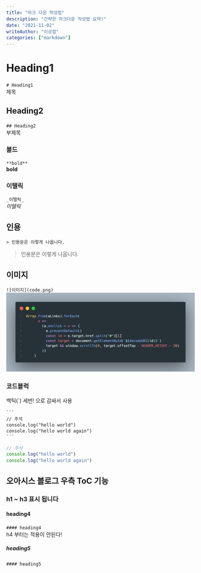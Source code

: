 ```yaml
---
title: "마크 다운 작성법"
description: "간략한 마크다운 작성법 요약!"
date: "2021-11-02"
writeAuthor: "이상엽"
categories: ["markdown"]
---
```


# Heading1

`# Heading1`  
제목

## Heading2

`## Heading2`  
부제목

### 볼드

`**bold**`  
**bold**

### 이탤릭

`_이탤릭_`  
_이탤릭_

## 인용

`> 인용문은 이렇게 나옵니다.`

> 인용문은 이렇게 나옵니다.

## 이미지

`![이미지](code.png)`
![이미지](code.png)

### 코드블럭

백틱(`) 세번! 으로 감싸서 사용

````
```
// 주석
console.log("hello world")
console.log("hello world again")
```
````

```javascript
// 주석
console.log("hello world")
console.log("hello world again")
```

## 오아시스 블로그 우측 ToC 기능

### h1 ~ h3 표시 됩니다

#### heading4

`#### heading4`  
h4 부터는 적용이 안된다!

##### heading5

`#### heading5`
